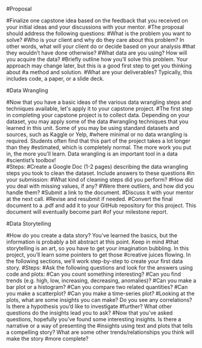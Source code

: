#Proposal

#Finalize one capstone idea based on the feedback that you received on your initial ideas and your discussions with your mentor.
#The proposal should address the following questions:
#What is the problem you want to solve?
#Who is your client and why do they care about this problem? In other words, what will your client do or decide based on your analysis 
#that they wouldn’t have done otherwise?
#What data are you using? How will you acquire the data?
#Briefly outline how you’ll solve this problem. Your approach may change later, but this is a good first step to get you thinking about #a method and solution.
#What are your deliverables? Typically, this includes code, a paper, or a slide deck.

#Data Wrangling

#Now that you have a basic ideas of the various data wrangling steps and techniques available, let's apply it to your capstone project.
#The first step in completing your capstone project is to collect data. Depending on your dataset, you may apply some of the data 
#wrangling techniques that you learned in this unit. Some of you may be using standard datasets and sources, such as Kaggle or Yelp, 
#where minimal or no data wrangling is required. Students often find that this part of the project takes a lot longer than they 
#estimated, which is completely normal. The more work you put in, the more you’ll learn. Data wrangling is an important tool in a data 
#scientist’s toolbox!  
#Steps:
#Create a Google Doc (1-2 pages) describing the data wrangling steps you took to clean the dataset. Include answers to these questions #in your submission:
#What kind of cleaning steps did you perform?
#How did you deal with missing values, if any?
#Were there outliers, and how did you handle them?
#Submit a link to the document.
#Discuss it with your mentor at the next call.
#Revise and resubmit if needed.
#Convert the final document to a .pdf and add it to your GitHub repository for this project. This document will eventually become part #of your milestone report.

#Data Storytelling

#How do you create a data story? You’ve learned the basics, but the information is probably a bit abstract at this point. Keep in mind 
#that storytelling is an art, so you have to get your imagination bubbling. In this project, you’ll learn some pointers to get those 
#creative juices flowing. In the following sections, we’ll work step-by-step to create your first data story. 
#Steps:
#Ask the following questions and look for the answers using code and plots:
#Can you count something interesting?
#Can you find trends (e.g. high, low, increasing, decreasing, anomalies)?
#Can you make a bar plot or a histogram?
#Can you compare two related quantities?
#Can you make a scatterplot?
#Can you make a time-series plot?
#Looking at the plots, what are some insights you can make? Do you see any correlations? Is there a hypothesis you’d like to investigate 
#further? What other questions do the insights lead you to ask?
#Now that you’ve asked questions, hopefully you’ve found some interesting insights. Is there a narrative or a way of presenting the 
#insights using text and plots that tells a compelling story? What are some other trends/relationships you think will make the story #more complete?
